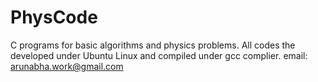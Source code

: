 # PhysCode
C programs for basic algorithms and physics problems. All codes the developed under Ubuntu Linux and compiled under gcc complier. 
email: arunabha.work@gmail.com
